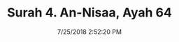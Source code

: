 ---
title       : "Surah 4. An-Nisaa, Ayah 64"
date        : 7/25/2018 2:52:20 PM
draft       : false
type        : "quran"
layout      : "compare"
BookCode    : "CMP"
SurahNumber : "4"
AyahNumber  : "64"
TotalAyah   : "176"
---
